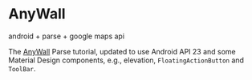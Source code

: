 # AnyWall
android + parse + google maps api

The [AnyWall](https://parse.com/tutorials/anywall) Parse tutorial, updated to use Android API 23 and some Material Design components, e.g., elevation, `FloatingActionButton` and `ToolBar`.

